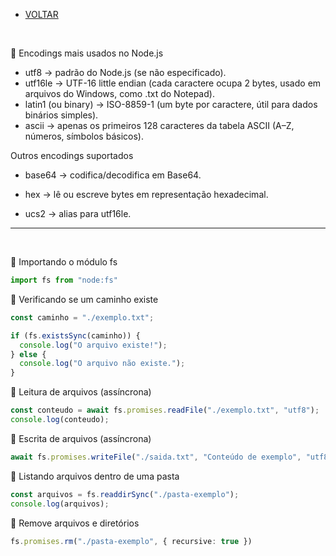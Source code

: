 - [VOLTAR](./index.md)

</br>

🔹 Encodings mais usados no Node.js

*  utf8 → padrão do Node.js (se não especificado).
*  utf16le → UTF-16 little endian (cada caractere ocupa 2 bytes, usado em arquivos do Windows, como .txt do Notepad).
*  latin1 (ou binary) → ISO-8859-1 (um byte por caractere, útil para dados binários simples).
*  ascii → apenas os primeiros 128 caracteres da tabela ASCII (A–Z, números, símbolos básicos).

Outros encodings suportados

*  base64 → codifica/decodifica em Base64.

*  hex → lê ou escreve bytes em representação hexadecimal.

*  ucs2 → alias para utf16le.

---

</br>

🔹 Importando o módulo fs

````ts
import fs from "node:fs"
````

🔹 Verificando se um caminho existe

````ts
const caminho = "./exemplo.txt";

if (fs.existsSync(caminho)) {
  console.log("O arquivo existe!");
} else {
  console.log("O arquivo não existe.");
}
````

🔹 Leitura de arquivos (assíncrona)

````ts
const conteudo = await fs.promises.readFile("./exemplo.txt", "utf8");
console.log(conteudo);
````

🔹 Escrita de arquivos (assíncrona)

````ts
await fs.promises.writeFile("./saida.txt", "Conteúdo de exemplo", "utf8");
````

🔹 Listando arquivos dentro de uma pasta

````ts
const arquivos = fs.readdirSync("./pasta-exemplo");
console.log(arquivos);
````

🔹 Remove arquivos e diretórios

````ts
fs.promises.rm("./pasta-exemplo", { recursive: true })
````